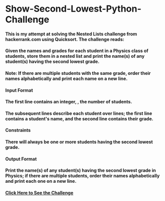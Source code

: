# Show-Second-Lowest-Python-Challenge

#### This is my attempt at solving the Nested Lists challenge from hackerrank.com using Quicksort. The challenge reads:

#### Given the names and grades for each student in a Physics class of  students, store them in a nested list and print the name(s) of any student(s) having the second lowest grade.

#### Note: If there are multiple students with the same grade, order their names alphabetically and print each name on a new line.

#### Input Format

#### The first line contains an integer, , the number of students.
#### The  subsequent lines describe each student over  lines; the first line contains a student's name, and the second line contains their grade.

#### Constraints

#### There will always be one or more students having the second lowest grade.
#### Output Format

#### Print the name(s) of any student(s) having the second lowest grade in Physics; if there are multiple students, order their names alphabetically and print each one on a new line.

#### [Click Here to See the Challenge](https://www.hackerrank.com/challenges/nested-list/problem?h_r=next-challenge&h_v=zen)
